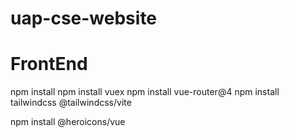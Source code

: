 # uap-cse-website

# FrontEnd
npm install
npm install vuex
npm install vue-router@4
npm install tailwindcss @tailwindcss/vite



npm install @heroicons/vue